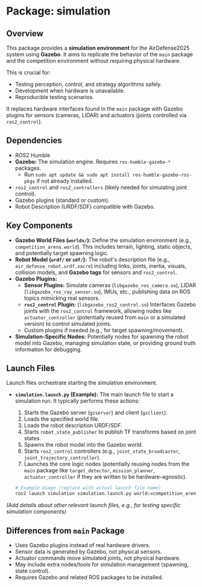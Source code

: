 # Package: simulation

## Overview

This package provides a **simulation environment** for the AirDefense2025 system using **Gazebo**. It aims to replicate the behavior of the `main` package and the competition environment without requiring physical hardware.

This is crucial for:
* Testing perception, control, and strategy algorithms safely.
* Development when hardware is unavailable.
* Reproducible testing scenarios.

It replaces hardware interfaces found in the `main` package with Gazebo plugins for sensors (cameras, LIDAR) and actuators (joints controlled via `ros2_control`).

## Dependencies

* ROS2 Humble
* **Gazebo:** The simulation engine. Requires `ros-humble-gazebo-*` packages.
    * Run `sudo apt update && sudo apt install ros-humble-gazebo-ros-pkgs` if not already installed.
* `ros2_control` and `ros2_controllers` (likely needed for simulating joint control).
* Gazebo plugins (standard or custom).
* Robot Description (URDF/SDF) compatible with Gazebo.

## Key Components

* **Gazebo World Files (`worlds/`):** Define the simulation environment (e.g., `competition_arena.world`). This includes terrain, lighting, static objects, and potentially target spawning logic.
* **Robot Model (`urdf/` or `sdf/`):** The robot's description file (e.g., `air_defense_robot.urdf.xacro`) including links, joints, inertia, visuals, collision models, and **Gazebo tags** for sensors and `ros2_control`.
* **Gazebo Plugins:**
    * **Sensor Plugins:** Simulate cameras (`libgazebo_ros_camera.so`), LIDAR (`libgazebo_ros_ray_sensor.so`), IMUs, etc., publishing data on ROS topics mimicking real sensors.
    * **`ros2_control` Plugin:** (`libgazebo_ros2_control.so`) Interfaces Gazebo joints with the `ros2_control` framework, allowing nodes like `actuator_controller` (potentially reused from `main` or a simulated version) to control simulated joints.
    * Custom plugins if needed (e.g., for target spawning/movement).
* **Simulation-Specific Nodes:** Potentially nodes for spawning the robot model into Gazebo, managing simulation state, or providing ground truth information for debugging.

## Launch Files

Launch files orchestrate starting the simulation environment.

* **`simulation.launch.py` (Example):** The main launch file to start a simulation run. It typically performs these actions:
    1.  Starts the Gazebo server (`gzserver`) and client (`gzclient`).
    2.  Loads the specified world file.
    3.  Loads the robot description URDF/SDF.
    4.  Starts `robot_state_publisher` to publish TF transforms based on joint states.
    5.  Spawns the robot model into the Gazebo world.
    6.  Starts `ros2_control` controllers (e.g., `joint_state_broadcaster`, `joint_trajectory_controller`).
    7.  Launches the core logic nodes (potentially reusing nodes from the `main` package like `target_detector`, `mission_planner`, `actuator_controller` if they are written to be hardware-agnostic).

    ```bash
    # Example Usage (replace with actual launch file name)
    ros2 launch simulation simulation.launch.py world:=competition_arena.world
    ```

*(Add details about other relevant launch files, e.g., for testing specific simulation components)*

## Differences from `main` Package

* Uses Gazebo plugins instead of real hardware drivers.
* Sensor data is generated by Gazebo, not physical sensors.
* Actuator commands move simulated joints, not physical hardware.
* May include extra nodes/tools for simulation management (spawning, state control).
* Requires Gazebo and related ROS packages to be installed.